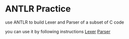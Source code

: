# ANTLR Practice
use ANTLR to build Lexer and Parser of a subset of C code

you can use it by following instructions
[Lexer](Lexer/README.md)
[Parser](Parser/README.md)